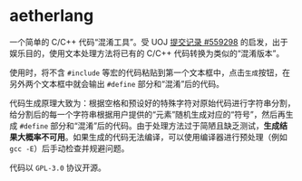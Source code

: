 # aetherlang

一个简单的 C/C++ 代码“混淆工具”。受 UOJ [提交记录 #559298](https://uoj.ac/submission/559298) 的启发，出于娱乐目的，使用文本处理方法将已有的 C/C++ 代码转换为类似的“混淆版本”。

使用时，将不含 `#include` 等宏的代码粘贴到第一个文本框中，点击`生成`按钮，在另外两个文本框中就会输出 `#define` 部分和“混淆”后的代码。

代码生成原理大致为：根据空格和预设好的特殊字符对原始代码进行字符串分割，给分割后的每一个字符串根据用户提供的“元素”随机生成对应的“符号”，然后再生成 `#define` 部分和“混淆”后的代码。由于处理方法过于简陋且缺乏测试，**生成结果大概率不可用**。如果生成的代码无法编译，可以使用编译器进行预处理（例如 `gcc -E`）后手动检查并规避问题。

代码以 `GPL-3.0` 协议开源。
